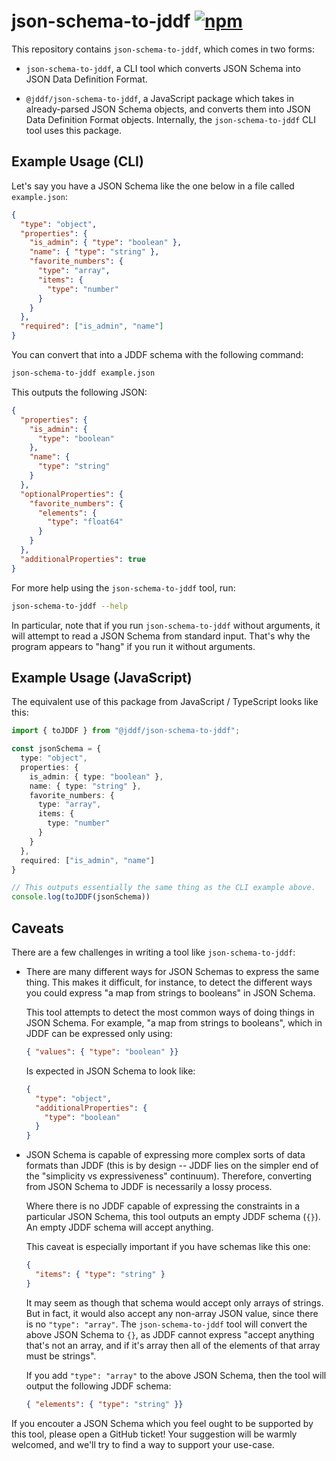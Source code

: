 # json-schema-to-jddf [![npm](https://img.shields.io/npm/v/@jddf/json-schema-to-jddf.svg)](https://www.npmjs.com/package/@jddf/json-schema-to-jddf)

This repository contains `json-schema-to-jddf`, which comes in two forms:

- `json-schema-to-jddf`, a CLI tool which converts JSON Schema into JSON Data
  Definition Format.

- `@jddf/json-schema-to-jddf`, a JavaScript package which takes in
  already-parsed JSON Schema objects, and converts them into JSON Data
  Definition Format objects. Internally, the `json-schema-to-jddf` CLI tool uses
  this package.

## Example Usage (CLI)

Let's say you have a JSON Schema like the one below in a file called
`example.json`:

```json
{
  "type": "object",
  "properties": {
    "is_admin": { "type": "boolean" },
    "name": { "type": "string" },
    "favorite_numbers": {
      "type": "array",
      "items": {
        "type": "number"
      }
    }
  },
  "required": ["is_admin", "name"]
}
```

You can convert that into a JDDF schema with the following command:

```bash
json-schema-to-jddf example.json
```

This outputs the following JSON:

```json
{
  "properties": {
    "is_admin": {
      "type": "boolean"
    },
    "name": {
      "type": "string"
    }
  },
  "optionalProperties": {
    "favorite_numbers": {
      "elements": {
        "type": "float64"
      }
    }
  },
  "additionalProperties": true
}
```

For more help using the `json-schema-to-jddf` tool, run:

```bash
json-schema-to-jddf --help
```

In particular, note that if you run `json-schema-to-jddf` without arguments, it
will attempt to read a JSON Schema from standard input. That's why the program
appears to "hang" if you run it without arguments.

## Example Usage (JavaScript)

The equivalent use of this package from JavaScript / TypeScript looks like this:

```ts
import { toJDDF } from "@jddf/json-schema-to-jddf";

const jsonSchema = {
  type: "object",
  properties: {
    is_admin: { type: "boolean" },
    name: { type: "string" },
    favorite_numbers: {
      type: "array",
      items: {
        type: "number"
      }
    }
  },
  required: ["is_admin", "name"]
}

// This outputs essentially the same thing as the CLI example above.
console.log(toJDDF(jsonSchema))
```

## Caveats

There are a few challenges in writing a tool like `json-schema-to-jddf`:

- There are many different ways for JSON Schemas to express the same thing. This
  makes it difficult, for instance, to detect the different ways you could
  express "a map from strings to booleans" in JSON Schema.

  This tool attempts to detect the most common ways of doing things in JSON
  Schema. For example, "a map from strings to booleans", which in JDDF can be
  expressed only using:

  ```json
  { "values": { "type": "boolean" }}
  ```

  Is expected in JSON Schema to look like:

  ```json
  {
    "type": "object",
    "additionalProperties": {
      "type": "boolean"
    }
  }
  ```

- JSON Schema is capable of expressing more complex sorts of data formats than
  JDDF (this is by design -- JDDF lies on the simpler end of the "simplicity vs
  expressiveness" continuum). Therefore, converting from JSON Schema to JDDF is
  necessarily a lossy process.

  Where there is no JDDF capable of expressing the constraints in a particular
  JSON Schema, this tool outputs an empty JDDF schema (`{}`). An empty JDDF
  schema will accept anything.

  This caveat is especially important if you have schemas like this one:

  ```json
  {
    "items": { "type": "string" }
  }
  ```

  It may seem as though that schema would accept only arrays of strings. But in
  fact, it would also accept any non-array JSON value, since there is no
  `"type": "array"`. The `json-schema-to-jddf` tool will convert the above JSON
  Schema to `{}`, as JDDF cannot express "accept anything that's not an array,
  and if it's array then all of the elements of that array must be strings".

  If you add `"type": "array"` to the above JSON Schema, then the tool will
  output the following JDDF schema:

  ```json
  { "elements": { "type": "string" }}
  ```

If you encouter a JSON Schema which you feel ought to be supported by this tool,
please open a GitHub ticket! Your suggestion will be warmly welcomed, and we'll
try to find a way to support your use-case.
